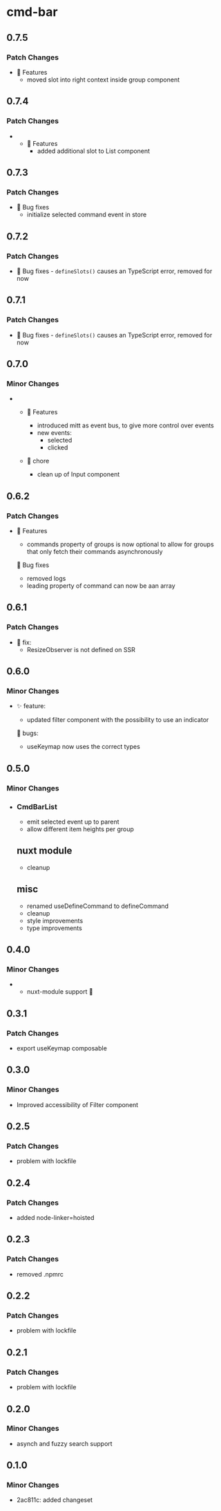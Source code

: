 # cmd-bar

## 0.7.5

### Patch Changes

- 🚀 Features
  - moved slot into right context inside group component

## 0.7.4

### Patch Changes

- - 🚀 Features
    - added additional slot to List component

## 0.7.3

### Patch Changes

- 🐞 Bug fixes
  - initialize selected command event in store

## 0.7.2

### Patch Changes

- 🐞 Bug fixes - `defineSlots()` causes an TypeScript error, removed for now

## 0.7.1

### Patch Changes

- 🐞 Bug fixes - `defineSlots()` causes an TypeScript error, removed for now

## 0.7.0

### Minor Changes

- - 🚀 Features

    - introduced mitt as event bus, to give more control over events
    - new events:
      - selected
      - clicked

  - 🧹 chore
    - clean up of Input component

## 0.6.2

### Patch Changes

- 🚀 Features

  - commands property of groups is now optional to allow for groups that only fetch their commands asynchronously

  🐞 Bug fixes

  - removed logs
  - leading property of command can now be aan array

## 0.6.1

### Patch Changes

- 🧹 fix:
  - ResizeObserver is not defined on SSR

## 0.6.0

### Minor Changes

- ✨ feature:

  - updated filter component with the possibility to use an indicator

  🧹 bugs:

  - useKeymap now uses the correct types

## 0.5.0

### Minor Changes

- ### CmdBarList

  - emit selected event up to parent
  - allow different item heights per group

  ## nuxt module

  - cleanup

  ## misc

  - renamed useDefineCommand to defineCommand
  - cleanup
  - style improvements
  - type improvements

## 0.4.0

### Minor Changes

- - nuxt-module support 🎉

## 0.3.1

### Patch Changes

- export useKeymap composable

## 0.3.0

### Minor Changes

- Improved accessibility of Filter component

## 0.2.5

### Patch Changes

- problem with lockfile

## 0.2.4

### Patch Changes

- added node-linker=hoisted

## 0.2.3

### Patch Changes

- removed .npmrc

## 0.2.2

### Patch Changes

- problem with lockfile

## 0.2.1

### Patch Changes

- problem with lockfile

## 0.2.0

### Minor Changes

- asynch and fuzzy search support

## 0.1.0

### Minor Changes

- 2ac811c: added changeset
